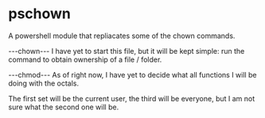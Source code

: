 # pschown
A powershell module that repliacates some of the chown commands.

---chown---
I have yet to start this file, but it will be kept simple: run the command to obtain ownership 
of a file / folder.

---chmod---
As of right now, I have yet to decide what all functions I will be doing with the octals. 

The first set will be the current user, the third will be everyone, but I am not sure
what the second one will be.
